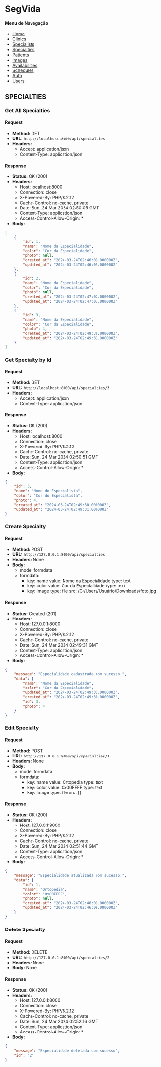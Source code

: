 # SegVida

#### Menu de Navegação

- [Home](https://github.com/allan-bismarck/segvida)
- [Clinics](https://github.com/allan-bismarck/segvida/blob/main/SEGVIDA%20DOCUMENTATION/Clinic%20Documentation.md)
- [Specialists](https://github.com/allan-bismarck/segvida/blob/main/SEGVIDA%20DOCUMENTATION/Specialist%20Documentation.md)
- [Specialties](https://github.com/allan-bismarck/segvida/blob/main/SEGVIDA%20DOCUMENTATION/Specialty%20Documentation.md)
- [Patients](https://github.com/allan-bismarck/segvida/blob/main/SEGVIDA%20DOCUMENTATION/Patient%20Documentation.md)
- [Images](https://github.com/allan-bismarck/segvida/blob/main/SEGVIDA%20DOCUMENTATION/Image%20Documentation.md)
- [Availabilities](https://github.com/allan-bismarck/segvida/blob/main/SEGVIDA%20DOCUMENTATION/Availability%20Documentation.md)
- [Schedules](https://github.com/allan-bismarck/segvida/blob/main/SEGVIDA%20DOCUMENTATION/Schedule%20Documentation.md)
- [Auth](https://github.com/allan-bismarck/segvida/blob/main/SEGVIDA%20DOCUMENTATION/Auth%20Documentation.md)
- [Users](https://github.com/allan-bismarck/segvida/blob/main/SEGVIDA%20DOCUMENTATION/User%20Documentation.md)

## SPECIALTIES

### Get All Specialties

#### Request
- **Method:** GET
- **URL:** `http://localhost:8000/api/specialties`
- **Headers:**
  - Accept: application/json
  - Content-Type: application/json

#### Response
- **Status:** OK (200)
- **Headers:**
  - Host: localhost:8000
  - Connection: close
  - X-Powered-By: PHP/8.2.12
  - Cache-Control: no-cache, private
  - Date: Sun, 24 Mar 2024 02:50:05 GMT
  - Content-Type: application/json
  - Access-Control-Allow-Origin: *
- **Body:**
```json
[
    {
        "id": 1,
        "name": "Nome da Especialidade",
        "color": "Cor da Especialidade",
        "photo": null,
        "created_at": "2024-03-24T02:46:09.000000Z",
        "updated_at": "2024-03-24T02:46:09.000000Z"
    },
    {
        "id": 2,
        "name": "Nome da Especialidade",
        "color": "Cor da Especialidade",
        "photo": null,
        "created_at": "2024-03-24T02:47:07.000000Z",
        "updated_at": "2024-03-24T02:47:07.000000Z"
    },
    {
        "id": 3,
        "name": "Nome da Especialidade",
        "color": "Cor da Especialidade",
        "photo": 4,
        "created_at": "2024-03-24T02:49:30.000000Z",
        "updated_at": "2024-03-24T02:49:31.000000Z"
    }
]

```

### Get Specialty by Id

#### Request
- **Method:** GET
- **URL:** `http://localhost:8000/api/specialties/3`
- **Headers:**
  - Accept: application/json
  - Content-Type: application/json

#### Response
- **Status:** OK (200)
- **Headers:**
  - Host: localhost:8000
  - Connection: close
  - X-Powered-By: PHP/8.2.12
  - Cache-Control: no-cache, private
  - Date: Sun, 24 Mar 2024 02:50:51 GMT
  - Content-Type: application/json
  - Access-Control-Allow-Origin: *
- **Body:**
```json
{
    "id": 3,
    "name": "Nome do Especialista",
    "color": "Cor do Especialista",
    "photo": 4,
    "created_at": "2024-03-24T02:49:30.000000Z",
    "updated_at": "2024-03-24T02:49:31.000000Z"
}

```

### Create Specialty

#### Request
- **Method:** POST
- **URL:** `http://127.0.0.1:8000/api/specialties`
- **Headers:** None
- **Body:**
  - mode: formdata
  - formdata:
    - key: name
      value: Nome da Especialidade
      type: text
    - key: color
      value: Cor da Especialidade
      type: text
    - key: image
      type: file
      src: /C:/Users/Usuário/Downloads/foto.jpg

#### Response
- **Status:** Created (201)
- **Headers:**
  - Host: 127.0.0.1:8000
  - Connection: close
  - X-Powered-By: PHP/8.2.12
  - Cache-Control: no-cache, private
  - Date: Sun, 24 Mar 2024 02:49:31 GMT
  - Content-Type: application/json
  - Access-Control-Allow-Origin: *
- **Body:**
```json
{
    "message": "Especialidade cadastrada com sucesso.",
    "data": {
        "name": "Nome da Especialidade",
        "color": "Cor da Especialidade",
        "updated_at": "2024-03-24T02:49:31.000000Z",
        "created_at": "2024-03-24T02:49:30.000000Z",
        "id": 3,
        "photo": 4
    }
}

```

### Edit Specialty

#### Request
- **Method:** POST
- **URL:** `http://127.0.0.1:8000/api/specialties/1`
- **Headers:** None
- **Body:**
  - mode: formdata
  - formdata:
    - key: name
      value: Ortopedia
      type: text
    - key: color
      value: 0x00FFFF
      type: text
    - key: image
      type: file
      src: []

#### Response
- **Status:** OK (200)
- **Headers:**
  - Host: 127.0.0.1:8000
  - Connection: close
  - X-Powered-By: PHP/8.2.12
  - Cache-Control: no-cache, private
  - Date: Sun, 24 Mar 2024 02:51:44 GMT
  - Content-Type: application/json
  - Access-Control-Allow-Origin: *
- **Body:**
```json
{
    "message": "Especialidade atualizada com sucesso.",
    "data": {
        "id": 1,
        "name": "Ortopedia",
        "color": "0x00FFFF",
        "photo": null,
        "created_at": "2024-03-24T02:46:09.000000Z",
        "updated_at": "2024-03-24T02:46:09.000000Z"
    }
}

```

### Delete Specialty

#### Request
- **Method:** DELETE
- **URL:** `http://127.0.0.1:8000/api/specialties/2`
- **Headers:** None
- **Body:** None

#### Response
- **Status:** OK (200)
- **Headers:**
  - Host: 127.0.0.1:8000
  - Connection: close
  - X-Powered-By: PHP/8.2.12
  - Cache-Control: no-cache, private
  - Date: Sun, 24 Mar 2024 02:52:16 GMT
  - Content-Type: application/json
  - Access-Control-Allow-Origin: *
- **Body:**
```json
{
    "message": "Especialidade deletada com sucesso",
    "id": "2"
}

```